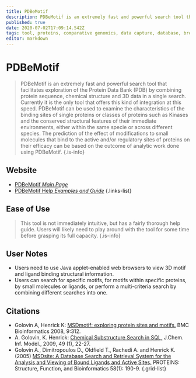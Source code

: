```yaml
---
title: PDBeMotif
description: PDBeMotif is an extremely fast and powerful search tool that facilitates exploration of the Protein Data Bank (PDB) by combining protein sequence, chemical structure and 3D data in a single search.
published: true
date: 2020-07-02T17:09:14.542Z
tags: tool, proteins, comparative genomics, data capture, database, browser, data visualization, mapping, protein family, data export, conservation, model, protein domain, binding, interaction, motif, structural analysis, analysis tool
editor: markdown
---
```


# PDBeMotif

>    PDBeMotif is an extremely fast and powerful search tool that facilitates exploration of the Protein Data Bank (PDB) by combining protein sequence, chemical structure and 3D data in a single search. Currently it is the only tool that offers this kind of integration at this speed. PDBeMotif can be used to examine the characteristics of the binding sites of single proteins or classes of proteins such as Kinases and the conserved structural features of their immediate environments, either within the same specie or across different species. 
&NewLine;
The prediction of the effect of modifications to small molecules that bind to the active and/or regulatory sites of proteins on their efficacy can be based on the outcome of analytic work done using PDBeMotif.
{.is-info}



## Website

- [PDBeMotif *Main Page*](https://www.ebi.ac.uk/pdbe-site/pdbemotif/)
- [PDBeMotif Help *Examples and Guide*](https://www.ebi.ac.uk/pdbe-site/pdbemotif/help/help.jsp?topic=eg)
{.links-list}

## Ease of Use

> This tool is not immediately intuitive, but has a fairly thorough help guide.  Users will likely need to play around with the tool for some time before grasping its full capacity. 
{.is-info}

## User Notes

- Users need to use Java applet-enabled web browsers to view 3D motif and ligand binding structural information.
- Users can search for specific motifs, for motifs within specific proteins, by small molecules or ligands, or perform a multi-criteria search by combining different searches into one.


## Citations

- Golovin A, Henrick K: [MSDmotif: exploring protein sites and motifs.](https://link.springer.com/article/10.1186/1471-2105-9-312) BMC Bioinformatics 2008, 9:312.
- A. Golovin, K. Henrick: [Chemical Substructure Search in SQL,](https://pubs.acs.org/doi/abs/10.1021/ci8003013) J.Chem. Inf. Model., 2009, 49 (1), 22-27.
-	Golovin A., Dimitropoulos D., Oldfield T., Rachedi A. and Henrick K. (2005) [MSDsite: A Database Search and Retrieval System for the Analysis and Viewing of Bound Ligands and Active Sites.](https://onlinelibrary.wiley.com/doi/abs/10.1002/prot.20288) PROTEINS: Structure, Function, and Bioinformatics 58(1): 190-9.
{.grid-list}